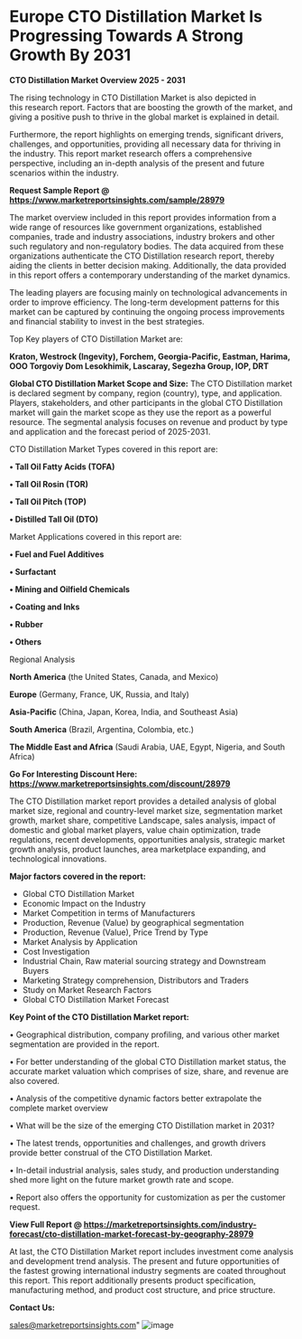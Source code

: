 # Europe CTO Distillation Market Is Progressing Towards A Strong Growth By 2031

<Strong> CTO Distillation Market Overview 2025 - 2031</strong>

The rising technology in CTO Distillation Market is also depicted in this research report. Factors that are boosting the growth of the market, and giving a positive push to thrive in the global market is explained in detail.

Furthermore, the report highlights on emerging trends, significant drivers, challenges, and opportunities, providing all necessary data for thriving in the industry. This report market research offers a comprehensive perspective, including an in-depth analysis of the present and future scenarios within the industry.

<strong>Request Sample Report @ <a href=https://www.marketreportsinsights.com/sample/28979>https://www.marketreportsinsights.com/sample/28979</a></strong>

The market overview included in this report provides information from a wide range of resources like government organizations, established companies, trade and industry associations, industry brokers and other such regulatory and non-regulatory bodies. The data acquired from these organizations authenticate the CTO Distillation research report, thereby aiding the clients in better decision making. Additionally, the data provided in this report offers a contemporary understanding of the market dynamics.

The leading players are focusing mainly on technological advancements in order to improve efficiency. The long-term development patterns for this market can be captured by continuing the ongoing process improvements and financial stability to invest in the best strategies.

Top Key players of CTO Distillation Market are:

<strong>Kraton, Westrock (Ingevity), Forchem, Georgia-Pacific, Eastman, Harima, OOO Torgoviy Dom Lesokhimik, Lascaray, Segezha Group, IOP, DRT</strong>

<strong><b>Global CTO Distillation Market Scope and Size:</b></strong>
The CTO Distillation market is declared segment by company, region (country), type, and application. Players, stakeholders, and other participants in the global CTO Distillation market will gain the market scope as they use the report as a powerful resource. The segmental analysis focuses on revenue and product by type and application and the forecast period of 2025-2031.

CTO Distillation Market Types covered in this report are:

<strong>• Tall Oil Fatty Acids (TOFA)

• Tall Oil Rosin (TOR)

• Tall Oil Pitch (TOP)

• Distilled Tall Oil (DTO)</strong>

Market Applications covered in this report are:

<strong>• Fuel and Fuel Additives

• Surfactant

• Mining and Oilfield Chemicals

• Coating and Inks

• Rubber

• Others</strong> 

Regional Analysis

<strong>North America</strong> (the United States, Canada, and Mexico)

<strong>Europe</strong> (Germany, France, UK, Russia, and Italy)

<strong>Asia-Pacific</strong> (China, Japan, Korea, India, and Southeast Asia)

<strong>South America</strong> (Brazil, Argentina, Colombia, etc.)

<strong>The Middle East and Africa</strong> (Saudi Arabia, UAE, Egypt, Nigeria, and South Africa)

<strong>Go For Interesting Discount Here: <a href=https://www.marketreportsinsights.com/discount/28979>https://www.marketreportsinsights.com/discount/28979</a></strong>

The CTO Distillation market report provides a detailed analysis of global market size, regional and country-level market size, segmentation market growth, market share, competitive Landscape, sales analysis, impact of domestic and global market players, value chain optimization, trade regulations, recent developments, opportunities analysis, strategic market growth analysis, product launches, area marketplace expanding, and technological innovations.

<strong><b>Major factors covered in the report:</b></strong>
<ul>
  <li>Global CTO Distillation Market </li>
  <li>Economic Impact on the Industry</li>
  <li>Market Competition in terms of Manufacturers</li>
  <li>Production, Revenue (Value) by geographical segmentation</li>
  <li>Production, Revenue (Value), Price Trend by Type</li>
  <li>Market Analysis by Application</li>
  <li>Cost Investigation</li>
  <li>Industrial Chain, Raw material sourcing strategy and Downstream Buyers</li>
  <li>Marketing Strategy comprehension, Distributors and Traders</li>
  <li>Study on Market Research Factors</li>
  <li>Global CTO Distillation Market Forecast</li>
</ul>

<strong><b>Key Point of the CTO Distillation Market report:</b></strong>

• Geographical distribution, company profiling, and various other market segmentation are provided in the report.

• For better understanding of the global CTO Distillation market status, the accurate market valuation which comprises of size, share, and revenue are also covered.

• Analysis of the competitive dynamic factors better extrapolate the complete market overview

• What will be the size of the emerging CTO Distillation market in 2031?

• The latest trends, opportunities and challenges, and growth drivers provide better construal of the CTO Distillation Market.

• In-detail industrial analysis, sales study, and production understanding shed more light on the future market growth rate and scope.

• Report also offers the opportunity for customization as per the customer request.

<strong><b>View Full Report @ <a href=https://marketreportsinsights.com/industry-forecast/cto-distillation-market-forecast-by-geography-28979>https://marketreportsinsights.com/industry-forecast/cto-distillation-market-forecast-by-geography-28979</a></b></strong>


At last, the CTO Distillation Market report includes investment come analysis and development trend analysis. The present and future opportunities of the fastest growing international industry segments are coated throughout this report. This report additionally presents product specification, manufacturing method, and product cost structure, and price structure.

<strong>Contact Us:</strong>

sales@marketreportsinsights.com"
![image](https://github.com/user-attachments/assets/1154a0a0-3115-4fd8-8e24-5a03a6288afd)
